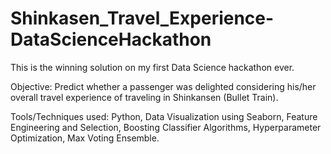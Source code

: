 # Shinkasen_Travel_Experience-DataScienceHackathon

This is the winning solution on my first Data Science hackathon ever. 

Objective: Predict whether a passenger was delighted considering his/her overall travel experience of traveling in Shinkansen (Bullet Train).

Tools/Techniques used: Python, Data Visualization using Seaborn, Feature Engineering and Selection, Boosting Classifier Algorithms, Hyperparameter Optimization, Max Voting Ensemble.

